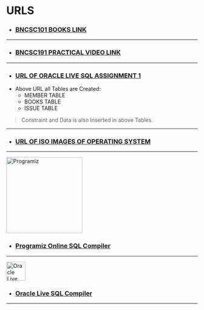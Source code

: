 # URLS
- ### [BNCSC101 BOOKS LINK](https://drive.google.com/drive/folders/1FpjcAAnEQn4Gb6GCA_1OJGCyMILiPXUZ?usp=sharing "https://drive.google.com/drive/folders/1FpjcAAnEQn4Gb6GCA_1OJGCyMILiPXUZ?usp=sharing")
---
- ### [BNCSC191 PRACTICAL VIDEO LINK](https://drive.google.com/drive/folders/1gCw_rYfilZjExcF2FbIsNX1rFilZPfiS?usp=sharing  "https://drive.google.com/drive/folders/1gCw_rYfilZjExcF2FbIsNX1rFilZPfiS?usp=sharing")
---

- ### [URL OF ORACLE LIVE SQL ASSIGNMENT 1](https://livesql.oracle.com/apex/livesql/s/obq6rxr5hy2r0vvbhuk5ub23z "https://livesql.oracle.com/apex/livesql/s/obq6rxr5hy2r0vvbhuk5ub23z")

* Above URL all Tables are Created:
  * MEMBER TABLE
  * BOOKS TABLE
  * ISSUE TABLE

> Constraint and Data is also Inserted in above Tables.

---

- ### [URL OF ISO IMAGES OF OPERATING SYSTEM](https://drive.google.com/drive/folders/1aTnR5Kx77PMdmo2wbpWqnZ7Dr0aVovdi?usp=sharing "https://drive.google.com/drive/folders/1aTnR5Kx77PMdmo2wbpWqnZ7Dr0aVovdi?usp=sharing")

---

<!-- ![Programiz](https://cdn.programiz.com/sites/tutorial2program/files/pc_logo.svg =250x) -->
[<img src="https://cdn.programiz.com/sites/tutorial2program/files/pc_logo.svg" alt="Programiz" width="200"></img>](https://www.programiz.com/sql/online-compiler/ "https://www.programiz.com/sql/online-compiler/")
- ### [Programiz Online SQL Compiler](https://www.programiz.com/sql/online-compiler/ "https://www.programiz.com/sql/online-compiler/")

---
[<img src="https://livesql.oracle.com/livesql/static/images/livesql-logo.svg" alt="Oracle Live SQL" width="50"></img>](https://livesql.oracle.com/ "https://livesql.oracle.com/")
- ### [Oracle Live SQL Compiler](https://livesql.oracle.com/ "https://livesql.oracle.com/")

---
